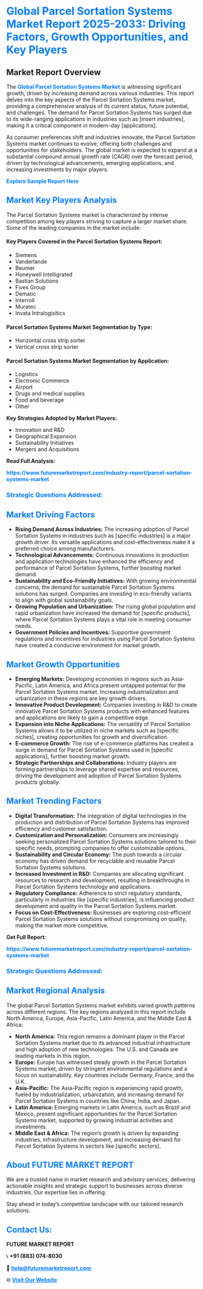 <h1 style="color: #007BFF;">Global Parcel Sortation Systems Market Report 2025-2033: Driving Factors, Growth Opportunities, and Key Players</h1>

<section id="overview">
<h2>Market Report Overview</h2>
<p>The <a href="https://www.futuremarketreport.com/industry-report/parcel-sortation-systems-market" style="color: #007BFF; text-decoration: none;"><strong>Global Parcel Sortation Systems Market</strong></a> is witnessing significant growth, driven by increasing demand across various industries. This report delves into the key aspects of the Parcel Sortation Systems market, providing a comprehensive analysis of its current status, future potential, and challenges. The demand for Parcel Sortation Systems has surged due to its wide-ranging applications in industries such as [insert industries], making it a critical component in modern-day [applications].</p>
<p>As consumer preferences shift and industries innovate, the Parcel Sortation Systems market continues to evolve, offering both challenges and opportunities for stakeholders. The global market is expected to expand at a substantial compound annual growth rate (CAGR) over the forecast period, driven by technological advancements, emerging applications, and increasing investments by major players.</p>
</section>

<section id="overview">
<p><a href="https://www.futuremarketreport.com/request-sample/reportId=63228" style="color: #007BFF; text-decoration: none;"><strong>Explore Sample Report Here</strong></a></p>
</section>

<section id="key-players">
<h2 style="color: #007BFF;">Market Key Players Analysis</h2>
<p>The Parcel Sortation Systems market is characterized by intense competition among key players striving to capture a larger market share. Some of the leading companies in the market include:</p>
<h4>Key Players Covered in the Parcel Sortation Systems Report:</h4>
<ul><li>Siemens</li><li>Vanderlande</li><li>Beumer</li><li>Honeywell Intelligrated</li><li>Bastian Solutions</li><li>Fives Group</li><li>Dematic</li><li>Interroll</li><li>Muratec</li><li>Invata Intralogisitics</li></ul>
<h4>Parcel Sortation Systems Market Segmentation by Type:</h4>
<ul><li>Horizontal cross strip sorter</li><li>Vertical cross strip sorter</li></ul>

<h4>Parcel Sortation Systems Market Segmentation by Application:</h4>
<ul><li>Logistics</li><li>Electronic Commerce</li><li>Airport</li><li>Drugs and medical supplies</li><li>Food and beverage</li><li>Other</li></ul>
<p><strong>Key Strategies Adopted by Market Players:</strong></p>
<ul>
<li>Innovation and R&D</li>
<li>Geographical Expansion</li>
<li>Sustainability Initiatives</li>
<li>Mergers and Acquisitions</li>
</ul>
</section>

<section>
<p><strong>Read Full Analysis: </strong></p><a href="https://www.futuremarketreport.com/industry-report/parcel-sortation-systems-market" style="color: #007BFF; text-decoration: none;"><strong>https://www.futuremarketreport.com/industry-report/parcel-sortation-systems-market</strong></a>
<h3 style="color: #007BFF;">Strategic Questions Addressed:</h3>
</section>

<section id="driving-factors">
<h2 style="color: #007BFF;">Market Driving Factors</h2>
<ul>
<li><strong>Rising Demand Across Industries:</strong> The increasing adoption of Parcel Sortation Systems in industries such as [specific industries] is a major growth driver. Its versatile applications and cost-effectiveness make it a preferred choice among manufacturers.</li>
<li><strong>Technological Advancements:</strong> Continuous innovations in production and application technologies have enhanced the efficiency and performance of Parcel Sortation Systems, further boosting market demand.</li>
<li><strong>Sustainability and Eco-Friendly Initiatives:</strong> With growing environmental concerns, the demand for sustainable Parcel Sortation Systems solutions has surged. Companies are investing in eco-friendly variants to align with global sustainability goals.</li>
<li><strong>Growing Population and Urbanization:</strong> The rising global population and rapid urbanization have increased the demand for [specific products], where Parcel Sortation Systems plays a vital role in meeting consumer needs.</li>
<li><strong>Government Policies and Incentives:</strong> Supportive government regulations and incentives for industries using Parcel Sortation Systems have created a conducive environment for market growth.</li>
</ul>
</section>

<section id="growth-opportunities">
<h2 style="color: #007BFF;">Market Growth Opportunities</h2>
<ul>
<li><strong>Emerging Markets:</strong> Developing economies in regions such as Asia-Pacific, Latin America, and Africa present untapped potential for the Parcel Sortation Systems market. Increasing industrialization and urbanization in these regions are key growth drivers.</li>
<li><strong>Innovative Product Development:</strong> Companies investing in R&D to create innovative Parcel Sortation Systems products with enhanced features and applications are likely to gain a competitive edge.</li>
<li><strong>Expansion into Niche Applications:</strong> The versatility of Parcel Sortation Systems allows it to be utilized in niche markets such as [specific niches], creating opportunities for growth and diversification.</li>
<li><strong>E-commerce Growth:</strong> The rise of e-commerce platforms has created a surge in demand for Parcel Sortation Systems used in [specific applications], further boosting market growth.</li>
<li><strong>Strategic Partnerships and Collaborations:</strong> Industry players are forming partnerships to leverage shared expertise and resources, driving the development and adoption of Parcel Sortation Systems products globally.</li>
</ul>
</section>

<section id="trending-factors">
<h2 style="color: #007BFF;">Market Trending Factors</h2>
<ul>
<li><strong>Digital Transformation:</strong> The integration of digital technologies in the production and distribution of Parcel Sortation Systems has improved efficiency and customer satisfaction.</li>
<li><strong>Customization and Personalization:</strong> Consumers are increasingly seeking personalized Parcel Sortation Systems solutions tailored to their specific needs, prompting companies to offer customizable options.</li>
<li><strong>Sustainability and Circular Economy:</strong> The push towards a circular economy has driven demand for recyclable and reusable Parcel Sortation Systems solutions.</li>
<li><strong>Increased Investment in R&D:</strong> Companies are allocating significant resources to research and development, resulting in breakthroughs in Parcel Sortation Systems technology and applications.</li>
<li><strong>Regulatory Compliance:</strong> Adherence to strict regulatory standards, particularly in industries like [specific industries], is influencing product development and quality in the Parcel Sortation Systems market.</li>
<li><strong>Focus on Cost-Effectiveness:</strong> Businesses are exploring cost-efficient Parcel Sortation Systems solutions without compromising on quality, making the market more competitive.</li>
</ul>
</section>

<section>
<p><strong>Get Full Report: </strong></p><a href="https://www.futuremarketreport.com/industry-report/parcel-sortation-systems-market" style="color: #007BFF; text-decoration: none;"><strong>https://www.futuremarketreport.com/industry-report/parcel-sortation-systems-market</strong></a>
<h3 style="color: #007BFF;">Strategic Questions Addressed:</h3>
</section>


<section id="regional-analysis">
<h2 style="color: #007BFF;">Market Regional Analysis</h2>
<p>The global Parcel Sortation Systems market exhibits varied growth patterns across different regions. The key regions analyzed in this report include North America, Europe, Asia-Pacific, Latin America, and the Middle East & Africa:</p>
<ul>
<li><strong>North America:</strong> This region remains a dominant player in the Parcel Sortation Systems market due to its advanced industrial infrastructure and high adoption of new technologies. The U.S. and Canada are leading markets in this region.</li>
<li><strong>Europe:</strong> Europe has witnessed steady growth in the Parcel Sortation Systems market, driven by stringent environmental regulations and a focus on sustainability. Key countries include Germany, France, and the U.K.</li>
<li><strong>Asia-Pacific:</strong> The Asia-Pacific region is experiencing rapid growth, fueled by industrialization, urbanization, and increasing demand for Parcel Sortation Systems in countries like China, India, and Japan.</li>
<li><strong>Latin America:</strong> Emerging markets in Latin America, such as Brazil and Mexico, present significant opportunities for the Parcel Sortation Systems market, supported by growing industrial activities and investments.</li>
<li><strong>Middle East & Africa:</strong> The region’s growth is driven by expanding industries, infrastructure development, and increasing demand for Parcel Sortation Systems in sectors like [specific sectors].</li>
</ul>
</section>

<footer>
<h2 style="color: #007BFF;">About FUTURE MARKET REPORT</h2>
<p>We are a trusted name in market research and advisory services, delivering actionable insights and strategic support to businesses across diverse industries. Our expertise lies in offering:</p>

<p>Stay ahead in today’s competitive landscape with our tailored research solutions.</p>

<h2 style="color: #007BFF;">Contact Us:</h2>
<p><strong>FUTURE MARKET REPORT</strong></p>
<p>📞 <strong>+91 (883) 074-8030</strong></p>
<p>📧 <strong><a href="mailto:help@futuremarketreport.com" style="color: #007BFF;">help@futuremarketreport.com</a></strong></p>
<p>🌐 <strong><a href="https://www.futuremarketreport.com/" style="color: #007BFF;">Visit Our Website</a></strong></p>
</footer>